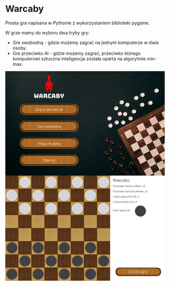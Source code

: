 # Warcaby
Prosta gra napisana w Pythonie z wykorzystaniem biblioteki pygame.

W grze mamy do wyboru dwa tryby gry:
- Gre swobodną - gdzie możemy zagrać na jednym komputerze w dwie osoby.
- Gre przeciwko AI - gdzie możemy zagrać, przeciwko którego komputerowi sztuczna inteligencja została oparta na algorytmie min-max.

![Screenshot](/other/screenshot.png)
